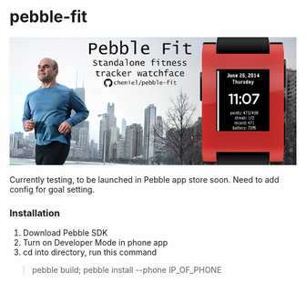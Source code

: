 pebble-fit
==========
<img src="https://github.com/cheniel/pebble-fit/raw/master/samples/marketingheader.png">

Currently testing, to be launched in Pebble app store soon. Need to add config for goal setting.

### Installation
1. Download Pebble SDK
2. Turn on Developer Mode in phone app
3. cd into directory, run this command

> pebble build; pebble install --phone IP_OF_PHONE
